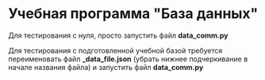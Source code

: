 # Учебная программа "База данных"

Для тестирования с нуля, просто запустить файл **data_comm.py**

Для тестирования с подготовленной учебной базой требуется переименовать файл **_data_file.json** (убрать нижнее подчеркивание в начале названия файла) и запустить файл **data_comm.py**